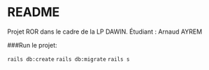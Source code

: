 # README

Projet ROR dans le cadre de la LP DAWIN.
Étudiant : Arnaud AYREM

###Run le projet:

`rails db:create`
`rails db:migrate`
`rails s`